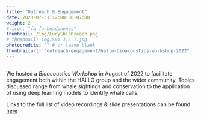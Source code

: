 ```yaml
---
title: "Outreach & Engagement"
date: 2023-07-31T12:00:00-07:00
weight: 2
# icon: "fa fa-headphones"
thumbnail: /img/LucyShipBreach.png
# thumbnail: img/S01-J,L-1.jpg
photocredits: "" # or leave blank
thumbnailurl: "outreach-engagement/hallo-bioacoustics-workshop-2022"
---
```


## 

We hosted a _Bioacoustics Workshop_ in August of 2022 to facilitate engagement both within the HALLO group and the wider community. Topics discussed range from whale sightings and conservation to the application of using deep learning models to identify whale calls.

Links to the full list of video recordings & slide presentations can be found [here](/hallo-bioacoustics-workshop-2022/)

